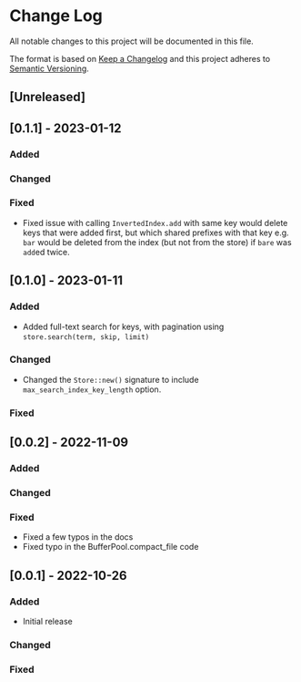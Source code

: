 # Change Log

All notable changes to this project will be documented in this file.

The format is based on [Keep a Changelog](http://keepachangelog.com/)
and this project adheres to [Semantic Versioning](http://semver.org/).

## [Unreleased]

## [0.1.1] - 2023-01-12

### Added

### Changed

### Fixed

- Fixed issue with calling `InvertedIndex.add` with same key would delete keys that were added first, but which shared
  prefixes with that key e.g. `bar` would be deleted from the index (but not from the store) if `bare` was `add`ed twice.

## [0.1.0] - 2023-01-11

### Added

- Added full-text search for keys, with pagination using `store.search(term, skip, limit)`

### Changed

- Changed the `Store::new()` signature to include `max_search_index_key_length` option.

### Fixed

## [0.0.2] - 2022-11-09

### Added

### Changed

### Fixed

- Fixed a few typos in the docs
- Fixed typo in the BufferPool.compact_file code

## [0.0.1] - 2022-10-26

### Added

- Initial release

### Changed

### Fixed
